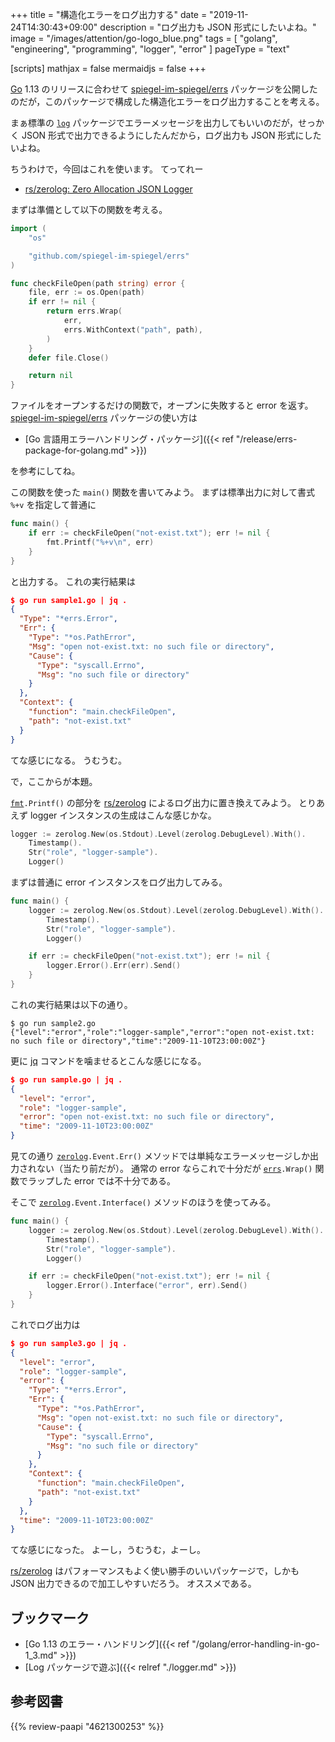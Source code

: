 +++
title = "構造化エラーをログ出力する"
date =  "2019-11-24T14:30:43+09:00"
description = "ログ出力も JSON 形式にしたいよね。"
image = "/images/attention/go-logo_blue.png"
tags = [ "golang", "engineering", "programming", "logger", "error" ]
pageType = "text"

[scripts]
  mathjax = false
  mermaidjs = false
+++

[Go] 1.13 のリリースに合わせて [spiegel-im-spiegel/errs] パッケージを公開したのだが，このパッケージで構成した構造化エラーをログ出力することを考える。

まぁ標準の [`log`] パッケージでエラーメッセージを出力してもいいのだが，せっかく JSON 形式で出力できるようにしたんだから，ログ出力も JSON 形式にしたいよね。

ちうわけで，今回はこれを使います。
てってれー

- [rs/zerolog: Zero Allocation JSON Logger](https://github.com/rs/zerolog)

まずは準備として以下の関数を考える。

```go
import (
    "os"

    "github.com/spiegel-im-spiegel/errs"
)

func checkFileOpen(path string) error {
    file, err := os.Open(path)
    if err != nil {
        return errs.Wrap(
            err,
            errs.WithContext("path", path),
        )
    }
    defer file.Close()

    return nil
}
```

ファイルをオープンするだけの関数で，オープンに失敗すると error を返す。
[spiegel-im-spiegel/errs] パッケージの使い方は

- [Go 言語用エラーハンドリング・パッケージ]({{< ref "/release/errs-package-for-golang.md" >}})

を参考にしてね。

この関数を使った `main()` 関数を書いてみよう。
まずは標準出力に対して書式 `%+v` を指定して普通に

```go
func main() {
    if err := checkFileOpen("not-exist.txt"); err != nil {
        fmt.Printf("%+v\n", err)
    }
}
```

と出力する。
これの実行結果は

```json
$ go run sample1.go | jq .
{
  "Type": "*errs.Error",
  "Err": {
    "Type": "*os.PathError",
    "Msg": "open not-exist.txt: no such file or directory",
    "Cause": {
      "Type": "syscall.Errno",
      "Msg": "no such file or directory"
    }
  },
  "Context": {
    "function": "main.checkFileOpen",
    "path": "not-exist.txt"
  }
}
```

てな感じになる。
うむうむ。

で，ここからが本題。

[`fmt`]`.Printf()` の部分を [rs/zerolog] によるログ出力に置き換えてみよう。
とりあえず logger インスタンスの生成はこんな感じかな。

```go
logger := zerolog.New(os.Stdout).Level(zerolog.DebugLevel).With().
    Timestamp().
    Str("role", "logger-sample").
    Logger()
```

まずは普通に error インスタンスをログ出力してみる。

```go
func main() {
    logger := zerolog.New(os.Stdout).Level(zerolog.DebugLevel).With().
        Timestamp().
        Str("role", "logger-sample").
        Logger()

    if err := checkFileOpen("not-exist.txt"); err != nil {
        logger.Error().Err(err).Send()
    }
}
```

これの実行結果は以下の通り。

```text
$ go run sample2.go
{"level":"error","role":"logger-sample","error":"open not-exist.txt: no such file or directory","time":"2009-11-10T23:00:00Z"}
```

更に [jq] コマンドを噛ませるとこんな感じになる。

```json
$ go run sample.go | jq .
{
  "level": "error",
  "role": "logger-sample",
  "error": "open not-exist.txt: no such file or directory",
  "time": "2009-11-10T23:00:00Z"
}
```

見ての通り [`zerolog`]`.Event.Err()` メソッドでは単純なエラーメッセージしか出力されない（当たり前だが）。
通常の error ならこれで十分だが [`errs`]`.Wrap()` 関数でラップした error では不十分である。

そこで [`zerolog`]`.Event.Interface()` メソッドのほうを使ってみる。

```go {hl_lines=[8]}
func main() {
    logger := zerolog.New(os.Stdout).Level(zerolog.DebugLevel).With().
        Timestamp().
        Str("role", "logger-sample").
        Logger()

    if err := checkFileOpen("not-exist.txt"); err != nil {
        logger.Error().Interface("error", err).Send()
    }
}
```

これでログ出力は

```json
$ go run sample3.go | jq .
{
  "level": "error",
  "role": "logger-sample",
  "error": {
    "Type": "*errs.Error",
    "Err": {
      "Type": "*os.PathError",
      "Msg": "open not-exist.txt: no such file or directory",
      "Cause": {
        "Type": "syscall.Errno",
        "Msg": "no such file or directory"
      }
    },
    "Context": {
      "function": "main.checkFileOpen",
      "path": "not-exist.txt"
    }
  },
  "time": "2009-11-10T23:00:00Z"
}
```

てな感じになった。
よーし，うむうむ，よーし。

[rs/zerolog] はパフォーマンスもよく使い勝手のいいパッケージで，しかも JSON 出力できるので加工しやすいだろう。
オススメである。

## ブックマーク

- [Go 1.13 のエラー・ハンドリング]({{< ref "/golang/error-handling-in-go-1_3.md" >}})
- [Log パッケージで遊ぶ]({{< relref "./logger.md" >}})

[Go]: https://golang.org/ "The Go Programming Language"
[Go 言語]: https://golang.org/ "The Go Programming Language"
[`log`]: https://golang.org/pkg/log/ "log - The Go Programming Language"
[`fmt`]: https://golang.org/pkg/fmt/ "fmt - The Go Programming Language"
[spiegel-im-spiegel/errs]: https://github.com/spiegel-im-spiegel/errs "spiegel-im-spiegel/errs: Error handling for Golang"
[`errs`]: https://github.com/spiegel-im-spiegel/errs "spiegel-im-spiegel/errs: Error handling for Golang"
[rs/zerolog]: https://github.com/rs/zerolog "rs/zerolog: Zero Allocation JSON Logger"
[`zerolog`]: https://github.com/rs/zerolog "rs/zerolog: Zero Allocation JSON Logger"
[jq]: https://stedolan.github.io/jq/

## 参考図書

{{% review-paapi "4621300253" %}} <!-- プログラミング言語Go -->
